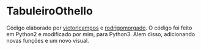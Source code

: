 # TabuleiroOthello

Código elaborado por [victorlcampos](https://github.com/victorlcampos/TabuleiroOthello) e [rodrigomorgado](https://github.com/rodrigomorgado). O código foi feito em Python2 e modificado por mim, para Python3. Alem disso, adicionando novas funções e um novo visual.
